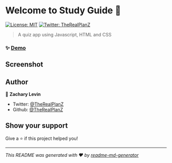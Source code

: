 # Welcome to Study Guide 👋
[![License: MIT](https://img.shields.io/badge/License-MIT-yellow.svg)](#)
[![Twitter: TheRealPlanZ](https://img.shields.io/twitter/follow/TheRealPlanZ.svg?style=social)](https://twitter.com/TheRealPlanZ)

> A quiz app using Javascript, HTML and CSS

### ✨ [Demo](https://therealplanz.github.io/Study-Guide/)

## Screenshot


## Author

👤 **Zachary Levin**

* Twitter: [@TheRealPlanZ](https://twitter.com/TheRealPlanZ)
* Github: [@TheRealPlanZ](https://github.com/TheRealPlanZ)

## Show your support

Give a ⭐️ if this project helped you!


***
_This README was generated with ❤️ by [readme-md-generator](https://github.com/kefranabg/readme-md-generator)_